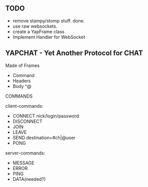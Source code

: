 TODO
----

* remove stampy/stomp stuff. done.
* use raw websockets.
* create a YapFrame class
* Implement Handler for WebSocket

YAPCHAT - Yet Another Protocol for CHAT
---

Made of Frames

- Command
- Headers
- Body ^@

COMMANDS

client-commands:
  * CONNECT nick/login/password
  * DISCONNECT
  * JOIN
  * LEAVE
  * SEND destination=#ch|@user
  * PONG

server-commands:
  * MESSAGE
  * ERROR
  * PING
  * DATA(needed?)
